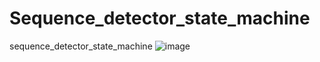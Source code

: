 # Sequence_detector_state_machine
sequence_detector_state_machine
![image](https://user-images.githubusercontent.com/66343787/124372652-b6edfd80-dc40-11eb-8678-d1463fe136d8.png)
